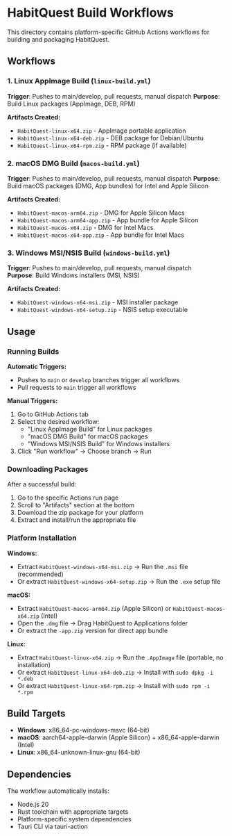 # HabitQuest Build Workflows

This directory contains platform-specific GitHub Actions workflows for building and packaging HabitQuest.

## Workflows

### 1. Linux AppImage Build (`linux-build.yml`)
**Trigger**: Pushes to main/develop, pull requests, manual dispatch
**Purpose**: Build Linux packages (AppImage, DEB, RPM)

**Artifacts Created:**
- `HabitQuest-linux-x64.zip` - AppImage portable application
- `HabitQuest-linux-x64-deb.zip` - DEB package for Debian/Ubuntu
- `HabitQuest-linux-x64-rpm.zip` - RPM package (if available)

### 2. macOS DMG Build (`macos-build.yml`)
**Trigger**: Pushes to main/develop, pull requests, manual dispatch
**Purpose**: Build macOS packages (DMG, App bundles) for Intel and Apple Silicon

**Artifacts Created:**
- `HabitQuest-macos-arm64.zip` - DMG for Apple Silicon Macs
- `HabitQuest-macos-arm64-app.zip` - App bundle for Apple Silicon
- `HabitQuest-macos-x64.zip` - DMG for Intel Macs
- `HabitQuest-macos-x64-app.zip` - App bundle for Intel Macs

### 3. Windows MSI/NSIS Build (`windows-build.yml`)
**Trigger**: Pushes to main/develop, pull requests, manual dispatch  
**Purpose**: Build Windows installers (MSI, NSIS)

**Artifacts Created:**
- `HabitQuest-windows-x64-msi.zip` - MSI installer package
- `HabitQuest-windows-x64-setup.zip` - NSIS setup executable

## Usage

### Running Builds

**Automatic Triggers:**
- Pushes to `main` or `develop` branches trigger all workflows
- Pull requests to `main` trigger all workflows

**Manual Triggers:**
1. Go to GitHub Actions tab
2. Select the desired workflow:
   - "Linux AppImage Build" for Linux packages
   - "macOS DMG Build" for macOS packages  
   - "Windows MSI/NSIS Build" for Windows installers
3. Click "Run workflow" → Choose branch → Run

### Downloading Packages

After a successful build:
1. Go to the specific Actions run page
2. Scroll to "Artifacts" section at the bottom
3. Download the zip package for your platform
4. Extract and install/run the appropriate file

### Platform Installation

**Windows:**
- Extract `HabitQuest-windows-x64-msi.zip` → Run the `.msi` file (recommended)
- Or extract `HabitQuest-windows-x64-setup.zip` → Run the `.exe` setup file

**macOS:**
- Extract `HabitQuest-macos-arm64.zip` (Apple Silicon) or `HabitQuest-macos-x64.zip` (Intel)
- Open the `.dmg` file → Drag HabitQuest to Applications folder
- Or extract the `-app.zip` version for direct app bundle

**Linux:**
- Extract `HabitQuest-linux-x64.zip` → Run the `.AppImage` file (portable, no installation)
- Or extract `HabitQuest-linux-x64-deb.zip` → Install with `sudo dpkg -i *.deb`
- Or extract `HabitQuest-linux-x64-rpm.zip` → Install with `sudo rpm -i *.rpm`

## Build Targets

- **Windows**: x86_64-pc-windows-msvc (64-bit)
- **macOS**: aarch64-apple-darwin (Apple Silicon) + x86_64-apple-darwin (Intel) 
- **Linux**: x86_64-unknown-linux-gnu (64-bit)

## Dependencies

The workflow automatically installs:
- Node.js 20
- Rust toolchain with appropriate targets
- Platform-specific system dependencies
- Tauri CLI via tauri-action